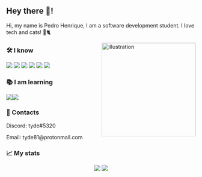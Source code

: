 ## Hey there 👋!

<p>
Hi, my name is Pedro Henrique, I am a software development student. I love tech and cats! 🚀🐈

<img 
alt="illustration"
align="right"
width="250"
src="https://raw.githubusercontent.com/tyde81/tyde81/5b9bfe3a115f0964b9766208879e8b8c0f937297/icons/illustration.svg" />
</p>

### 🛠️ I know

![](https://raw.githubusercontent.com/tyde81/tyde81/main/icons/nodejs.png) ![](https://raw.githubusercontent.com/tyde81/tyde81/main/icons/typescript.png) ![](https://raw.githubusercontent.com/tyde81/tyde81/main/icons/react.png) ![](https://raw.githubusercontent.com/tyde81/tyde81/main/icons/vue.png) ![](https://raw.githubusercontent.com/tyde81/tyde81/main/icons/html.png) ![](https://raw.githubusercontent.com/tyde81/tyde81/main/icons/css.png)

### 📚 I am learning
![](https://raw.githubusercontent.com/tyde81/tyde81/main/icons/elixir.png)![](https://raw.githubusercontent.com/tyde81/tyde81/main/icons/phoenix.png)

###  👤 Contacts

<p>Discord: tyde#5320<p>
<p>Email: tyde81@protonmail.com</p>

### 📈 My stats

<p align="center">
<img src="https://github-readme-stats.vercel.app/api?username=tyde81&show_icons=true&theme=dark" />
<img src="https://github-readme-stats.vercel.app/api/top-langs/?username=tyde81&theme=dark" />
</p>

